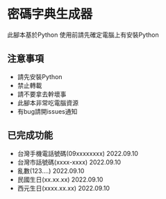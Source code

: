 # 密碼字典生成器
此腳本基於Python 使用前請先確定電腦上有安裝Python

## 注意事項
- 請先安裝Python
- 禁止轉載
- 請不要拿去幹壞事
- 此腳本非常吃電腦資源
- 有bug請開issues通知

## 已完成功能
- 台灣手機電話號碼(09xxxxxxxx) 2022.09.10
- 台灣市話號碼(xxxx-xxxx) 2022.09.10
- 亂數(123....) 2022.09.10
- 民國生日(xx.xx.xx) 2022.09.10
- 西元生日(xxxx.xx.xx) 2022.09.10
